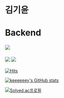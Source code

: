 # 김기윤

# Backend
### <img src="https://img.shields.io/badge/Java-007396?style=flat-square&logo=Java&logoColor=007396" style="max-width:100%"/>
### <img src="https://img.shields.io/badge/Spring-6DB33F?style=flat-square&logo=Spring&logoColor=FFF" style="max-width:100%"/> <img src="https://img.shields.io/badge/Spring Boot-6DB33F?style=flat-square&logo=Spring Boot&logoColor=FFF" style="max-width:100%"/>

[![Hits](https://hits.seeyoufarm.com/api/count/incr/badge.svg?url=https%3A%2F%2Fgithub.com%2Fkeeeeeey&count_bg=%2379C83D&title_bg=%23555555&icon=&icon_color=%23E7E7E7&title=hits&edge_flat=false)](https://hits.seeyoufarm.com)

[![keeeeeey's GitHub stats](https://github-readme-stats.vercel.app/api?username=keeeeeey)](https://github.com/anuraghazra/github-readme-stats)

[![Solved.ac프로필](http://mazassumnida.wtf/api/v2/generate_badge?boj=sseioul)](https://solved.ac/sseioul)
